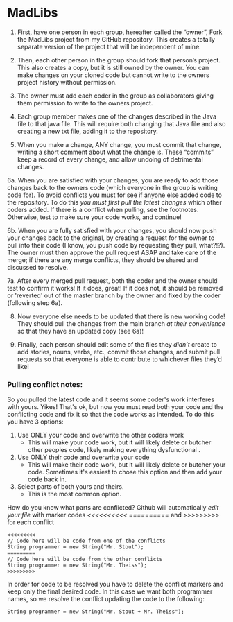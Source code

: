 # MadLibs
1. First, have one person in each group, hereafter called the “owner”, Fork the MadLibs project from my GitHub repository.  This creates a totally separate version of the project that will be independent of mine.

2. Then, each other person in the group should fork that person’s project.  This also creates a copy, but it is still owned by the owner.  You can make changes on your cloned code but cannot write to the owners project history without permission.

3. The owner must add each coder in the group as collaborators giving them permission to write to the owners project.

4. Each group member makes one of the changes described in the Java file to that java file.  This will require both changing that Java file and also creating a new txt file, adding it to the repository.

5. When you make a change, ANY change, you must commit that change, writing a short comment about what the change is.  These “commits” keep a record of every change, and allow undoing of detrimental changes.

6a. When you are satisfied with your changes, you are ready to add those changes back to the owners code (which everyone in the group is writing code for).  To avoid conflicts you must for see if anyone else added code to the repository.  To do this *you must first pull the latest changes* which other coders added.  If there is a conflict when pulling, see the footnotes. Otherwise, test to make sure your code works, and continue!

6b. When you are fully satisfied with your changes, you should now push your changes back to the original, by creating a request for the owner to pull into their code (I know, you push code by requesting they pull, what?!?).  The owner must then approve the pull request ASAP and take care of the merge; if there are any merge conflicts, they should be shared and discussed to resolve.

7a. After every merged pull request, both the coder and the owner should test to confirm it works!  If it does, great!  If it does not, it should be removed or 'reverted' out of the master branch by the owner and fixed by the coder (following step 6a).

8. Now everyone else needs to be updated that there is new working code!  They should pull the changes from the main branch *at their convenience* so that they have an updated copy (see 6a)!

9. Finally, each person should edit some of the files they *didn’t* create to add stories, nouns, verbs, etc., commit those changes, and submit pull requests so that everyone is able to contribute to whichever files they’d like!




### Pulling conflict notes:  
So you pulled the latest code and it seems some coder's work interferes with yours.  Yikes!  That's ok, but now you must read both your code and the conflicting code and fix it so that the code works as intended.
To do this you have 3 options:
1. Use ONLY your code and overwrite the other coders work 
	- This will make your code work, but it will likely delete or butcher other peoples code, likely making everything dysfunctional .
2. Use ONLY their code and overwrite your code
    - This will make their code work, but it will likely delete or butcher your code.  Sometimes it's easiest to chose this option and then add your code back in.
3. Select parts of both yours and theirs.  
    - This is the most common option.
	
How do you know what parts are conflicted?  Github will automatically *edit your file* with marker codes *<<<<<<<<<<* *==========* and *>>>>>>>>>* for each conflict
```
<<<<<<<<<
// Code here will be code from one of the conflicts
String programmer = new String("Mr. Stout");
=========
// Code here will be code from the other conflicts
String programmer = new String("Mr. Theiss");
>>>>>>>>>
```
In order for code to be resolved you have to delete the conflict markers and keep only the final desired code.  In this case we want both programmer names, so we resolve the conflict updating the code to the following:
```
String programmer = new String("Mr. Stout + Mr. Theiss");
```